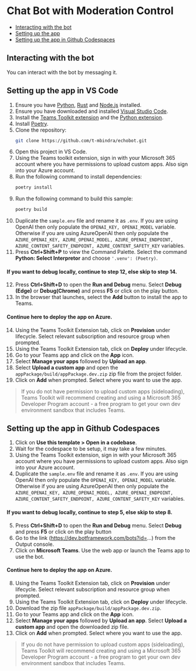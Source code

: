 # Chat Bot with Moderation Control

<!-- @import "[TOC]" {cmd="toc" depthFrom=1 depthTo=6 orderedList=false} -->

<!-- code_chunk_output -->

- [Interacting with the bot](#interacting-with-the-bot)
- [Setting up the app](#setting-up-the-app-in-VS-Code)
- [Setting up the app in Github Codespaces](#setting-up-the-app-in-github-codespaces)

<!-- /code_chunk_output -->

## Interacting with the bot

You can interact with the bot by messaging it.

## Setting up the app in VS Code
1. Ensure you have [Python](https://www.python.org/downloads/), [Rust](https://www.rust-lang.org/tools/install) and [Node.js](https://nodejs.org/en/download/package-manager) installed.
2. Ensure you have downloaded and installed [Visual Studio Code](https://code.visualstudio.com/docs/setup/setup-overview).
3. Install the [Teams Toolkit extension](https://marketplace.visualstudio.com/items?itemName=TeamsDevApp.ms-teams-vscode-extension) and the [Python extension](https://marketplace.visualstudio.com/items?itemName=ms-python.python).
4. Install [Poetry](https://python-poetry.org/docs/#installation).
5.  Clone the repository:
    ```bash
    git clone https://github.com/t-mbindra/echobot.git
    ```
6. Open this project in VS Code.
7. Using the Teams toolkit extension, sign in with your Microsoft 365 account where you have permissions to upload custom apps. Also sign into your Azure account.
8. Run the following command to install dependencies:
    ```bash
    poetry install
    ```
9. Run the following command to build this sample:
      ```bash
      poetry build
      ```
10. Duplicate the ```sample.env``` file and rename it as ```.env```. If you are using OpenAI then only populate the ```OPENAI_KEY, OPENAI_MODEL``` variable. Otherwise if you are using AzureOpenAI then only populate the ```AZURE_OPENAI_KEY, AZURE_OPENAI_MODEL, AZURE_OPENAI_ENDPOINT, AZURE_CONTENT_SAFETY_ENDPOINT, AZURE_CONTENT_SAFETY_KEY``` variables.
11. Press **Ctrl+Shift+P** to view the Command Palette. Select the command **Python: Select Interpretor** and choose ```'.venv': (Poetry)```.

#### If you want to debug locally, continue to step 12, else skip to step 14.
12. Press **Ctrl+Shift+D** to open the **Run and Debug** menu. Select **Debug (Edge)** or **Debug(Chrome)** and press **F5** or click on the play button.
13. In the browser that launches, select the **Add** button to install the app to Teams.

#### Continue here to deploy the app on Azure.
14. Using the Teams Toolkit Extension tab, click on **Provision** under lifecycle. Select relevant subscription and resource group when prompted.
15. Using the Teams Toolkit Extension tab, click on **Deploy** under lifecycle.
16. Go to your Teams app and click on the **App** icon.
17. Select **Manage your apps** followed by **Upload an app**.
18. Select **Upload a custom app** and open the ```appPackage/build/appPackage.dev.zip``` zip file from the project folder.
19. Click on **Add** when prompted. Select where you want to use the app.
    
> If you do not have permission to upload custom apps (sideloading), Teams Toolkit will recommend creating and using a Microsoft 365 Developer Program account - a free program to get your own dev environment sandbox that includes Teams.

## Setting up the app in Github Codespaces

1. Click on **Use this template > Open in a codebase**.
2. Wait for the codespace to be setup, it may take a few minutes.
3. Using the Teams Toolkit extension, sign in with your Microsoft 365 account where you have permissions to upload custom apps. Also sign into your Azure account.
4. Duplicate the ```sample.env``` file and rename it as ```.env```. If you are using OpenAI then only populate the ```OPENAI_KEY, OPENAI_MODEL``` variable. Otherwise if you are using AzureOpenAI then only populate the ```AZURE_OPENAI_KEY, AZURE_OPENAI_MODEL, AZURE_OPENAI_ENDPOINT, AZURE_CONTENT_SAFETY_ENDPOINT, AZURE_CONTENT_SAFETY_KEY``` variables.
   
#### If you want to debug locally, continue to step 5, else skip to step 8.
5. Press **Ctrl+Shift+D** to open the **Run and Debug** menu. Select **Debug** and press **F5** or click on the play button
6. Go to the link (https://dev.botframework.com/bots?id=...) from the Output console.
7. Click on **Microsoft Teams**. Use the web app or launch the Teams app to use the bot.

#### Continue here to deploy the app on Azure.
8. Using the Teams Toolkit Extension tab, click on **Provision** under lifecycle. Select relevant subscription and resource group when prompted.
9. Using the Teams Toolkit Extension tab, click on **Deploy** under lifecycle.
10. Download the zip file ```appPackage/build/appPackage.dev.zip```.
11. Go to your Teams app and click on the **App** icon.
12. Select **Manage your apps** followed by **Upload an app**. Select **Upload a custom app** and open the downloaded zip file.
13. Click on **Add** when prompted. Select where you want to use the app.
    
> If you do not have permission to upload custom apps (sideloading), Teams Toolkit will recommend creating and using a Microsoft 365 Developer Program account - a free program to get your own dev environment sandbox that includes Teams.
